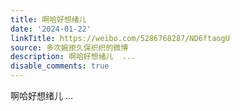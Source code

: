```yaml
---
title: 啊哈好想绪儿
date: '2024-01-22'
linkTitle: https://weibo.com/5286768287/ND6ftaogU
source: 多次婉拒久保织织的微博
description: 啊哈好想绪儿  ...
disable_comments: true
---
```

啊哈好想绪儿  ...